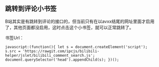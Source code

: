 ## 跳转到评论小书签
B站其实是有跳转到评论的接口的，但当前只有在以avxx结尾的网址里面才启用了，其他页面都没启用，这时点击这个小书签，就可以正常跳转了。

书签Url：
```
javascript:(function(){ let s = document.createElement('script'); s.src = 'https://rawgit.com/ipcjs/bilibili-helper/jslet/bilibili_comment_search.js'; document.querySelector('head').appendChild(s); })();
```
